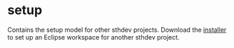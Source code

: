 # setup
Contains the setup model for other sthdev projects. 
Download the [installer](https://github.com/sthdev/eclipse-installers) to set up an Eclipse workspace for another sthdev project.
